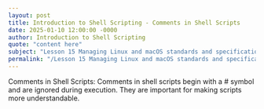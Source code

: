 ```yaml
---
layout: post
title: Introduction to Shell Scripting - Comments in Shell Scripts
date: 2025-01-10 12:00:00 -0000
author: Introduction to Shell Scripting
quote: "content here"
subject: "Lesson 15 Managing Linux and macOS standards and specifications"
permalink: "/Lesson 15 Managing Linux and macOS standards and specifications/Introduction to Shell Scripting/Introduction to Shell Scripting - Comments in Shell Scripts"
---
```


Comments in Shell Scripts: Comments in shell scripts begin with a # symbol and are ignored during execution. They are important for making scripts more understandable.
